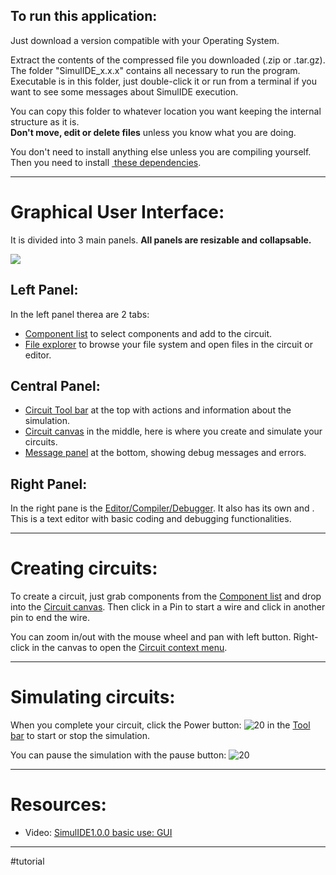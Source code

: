 ## To run this application:

Just download a version compatible with your Operating System.  

Extract the contents of the compressed file you downloaded (.zip or .tar.gz).  
The folder "SimulIDE_x.x.x" contains all necessary to run the program. 
Executable is in this folder, just double-click it or run from a terminal if you want to see some messages about SimulIDE execution.  
  
You can copy this folder to whatever location you want keeping the internal structure as it is.  
**Don't move, edit or delete files** unless you know what you are doing.

You don't need to install anything else unless you are compiling yourself. Then you need to install [ these dependencies](Application/Dependecies.md).

---

# Graphical User Interface:

It is divided into 3 main panels.
**All panels are resizable and collapsable.**

![](gui-basic-use.png)

## Left Panel:

In the left panel therea are 2 tabs:
- [Component list](1-Circuit/Components/Component%20list.md) to select components and add to the circuit.
- [File explorer](3-Files/File%20explorer.md) to browse your file system and open files in the circuit or editor.  
  
## Central Panel:

- [Circuit Tool bar](1-Circuit/Circuit%20Tool%20bar.md) at the top with actions and information about the simulation.
- [Circuit canvas](1-Circuit/Circuit%20canvas.md) in the middle,  here is where you create and simulate your circuits.
- [Message panel](Application/Message%20panel.md)  at the bottom, showing debug messages and errors.
  
## Right Panel:

In the right pane is the [ Editor/Compiler/Debugger](Code%20Editor%20).
It also has its own [](output/Code%20Editor.md#Tool%20bar|Tool%20bar) and [](output/Code%20Editor.md#Message%20Panel|Message%20panel).
This is a text editor with basic coding and debugging functionalities. 
  
---

# Creating circuits:

To create a circuit, just grab components from the [Component list](1-Circuit/Components/Component%20list.md) and drop into the [Circuit canvas](1-Circuit/Circuit%20canvas.md).
Then click in a Pin to start a wire and click in another pin to end the wire.

You can zoom in/out with the mouse wheel and pan with left button.
Right-click in the canvas to open the [Circuit context menu](1-Circuit/Circuit%20context%20menu.md).

---

# Simulating circuits:

When you complete your circuit, click the Power button:  ![ 20](poweroff.png%20)  in the [ Tool bar](Circuit%20Tool%20bar%20) to start or stop the simulation.

You can pause the simulation with the pause button: ![ 20](pausesim.png%20)

---

# Resources:

- Video: [SimulIDE1.0.0 basic use: GUI](https://www.youtube.com/watch?v=_HFxBLZyu0Y)

---

#tutorial